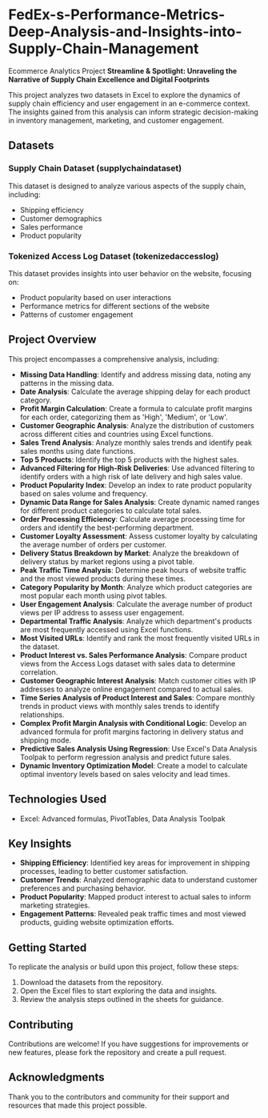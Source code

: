 # FedEx-s-Performance-Metrics-Deep-Analysis-and-Insights-into-Supply-Chain-Management

 Ecommerce Analytics Project
**Streamline & Spotlight: Unraveling the Narrative of Supply Chain Excellence and Digital Footprints**

This project analyzes two datasets in Excel to explore the dynamics of supply chain efficiency and user engagement in an e-commerce context. The insights gained from this analysis can inform strategic decision-making in inventory management, marketing, and customer engagement.

## Datasets

### Supply Chain Dataset (supplychaindataset)
This dataset is designed to analyze various aspects of the supply chain, including:
- Shipping efficiency
- Customer demographics
- Sales performance
- Product popularity

### Tokenized Access Log Dataset (tokenizedaccesslog)
This dataset provides insights into user behavior on the website, focusing on:
- Product popularity based on user interactions
- Performance metrics for different sections of the website
- Patterns of customer engagement

## Project Overview

This project encompasses a comprehensive analysis, including:

- **Missing Data Handling**: Identify and address missing data, noting any patterns in the missing data.
- **Date Analysis**: Calculate the average shipping delay for each product category.
- **Profit Margin Calculation**: Create a formula to calculate profit margins for each order, categorizing them as 'High', 'Medium', or 'Low'.
- **Customer Geographic Analysis**: Analyze the distribution of customers across different cities and countries using Excel functions.
- **Sales Trend Analysis**: Analyze monthly sales trends and identify peak sales months using date functions.
- **Top 5 Products**: Identify the top 5 products with the highest sales.
- **Advanced Filtering for High-Risk Deliveries**: Use advanced filtering to identify orders with a high risk of late delivery and high sales value.
- **Product Popularity Index**: Develop an index to rate product popularity based on sales volume and frequency.
- **Dynamic Data Range for Sales Analysis**: Create dynamic named ranges for different product categories to calculate total sales.
- **Order Processing Efficiency**: Calculate average processing time for orders and identify the best-performing department.
- **Customer Loyalty Assessment**: Assess customer loyalty by calculating the average number of orders per customer.
- **Delivery Status Breakdown by Market**: Analyze the breakdown of delivery status by market regions using a pivot table.
- **Peak Traffic Time Analysis**: Determine peak hours of website traffic and the most viewed products during these times.
- **Category Popularity by Month**: Analyze which product categories are most popular each month using pivot tables.
- **User Engagement Analysis**: Calculate the average number of product views per IP address to assess user engagement.
- **Departmental Traffic Analysis**: Analyze which department's products are most frequently accessed using Excel functions.
- **Most Visited URLs**: Identify and rank the most frequently visited URLs in the dataset.
- **Product Interest vs. Sales Performance Analysis**: Compare product views from the Access Logs dataset with sales data to determine correlation.
- **Customer Geographic Interest Analysis**: Match customer cities with IP addresses to analyze online engagement compared to actual sales.
- **Time Series Analysis of Product Interest and Sales**: Compare monthly trends in product views with monthly sales trends to identify relationships.
- **Complex Profit Margin Analysis with Conditional Logic**: Develop an advanced formula for profit margins factoring in delivery status and shipping mode.
- **Predictive Sales Analysis Using Regression**: Use Excel's Data Analysis Toolpak to perform regression analysis and predict future sales.
- **Dynamic Inventory Optimization Model**: Create a model to calculate optimal inventory levels based on sales velocity and lead times.

## Technologies Used

- Excel: Advanced formulas, PivotTables, Data Analysis Toolpak

## Key Insights

- **Shipping Efficiency**: Identified key areas for improvement in shipping processes, leading to better customer satisfaction.
- **Customer Trends**: Analyzed demographic data to understand customer preferences and purchasing behavior.
- **Product Popularity**: Mapped product interest to actual sales to inform marketing strategies.
- **Engagement Patterns**: Revealed peak traffic times and most viewed products, guiding website optimization efforts.

## Getting Started

To replicate the analysis or build upon this project, follow these steps:

1. Download the datasets from the repository.
2. Open the Excel files to start exploring the data and insights.
3. Review the analysis steps outlined in the sheets for guidance.

## Contributing

Contributions are welcome! If you have suggestions for improvements or new features, please fork the repository and create a pull request.

## Acknowledgments

Thank you to the contributors and community for their support and resources that made this project possible.
